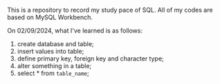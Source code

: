This is a repository to record my study pace of SQL. All of my codes are based on MySQL Workbench.

On 02/09/2024, what I've learned is as follows:

1) create database and table;
2) insert values into table;
3) define primary key, foreign key and character type;
4) alter something in a table;
5) select * from `table_name`;

